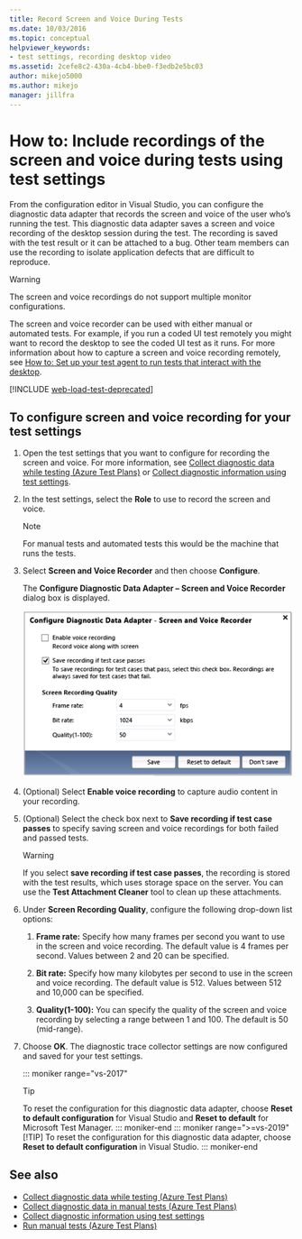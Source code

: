 ```yaml
---
title: Record Screen and Voice During Tests
ms.date: 10/03/2016
ms.topic: conceptual
helpviewer_keywords:
- test settings, recording desktop video
ms.assetid: 2cefe8c2-430a-4cb4-bbe0-f3edb2e5bc03
author: mikejo5000
ms.author: mikejo
manager: jillfra
---
```

# How to: Include recordings of the screen and voice during tests using test settings

From the configuration editor in Visual Studio, you can configure the diagnostic data adapter that records the screen and voice of the user who’s running the test. This diagnostic data adapter saves a screen and voice recording of the desktop session during the test. The recording is saved with the test result or it can be attached to a bug. Other team members can use the recording to isolate application defects that are difficult to reproduce.

> [!WARNING]
> The screen and voice recordings do not support multiple monitor configurations.

The screen and voice recorder can be used with either manual or automated tests. For example, if you run a coded UI test remotely you might want to record the desktop to see the coded UI test as it runs. For more information about how to capture a screen and voice recording remotely, see [How to: Set up your test agent to run tests that interact with the desktop](../test/how-to-set-up-your-test-agent-to-run-tests-that-interact-with-the-desktop.md).

[!INCLUDE [web-load-test-deprecated](includes/web-load-test-deprecated.md)]

## To configure screen and voice recording for your test settings

1. Open the test settings that you want to configure for recording the screen and voice. For more information, see [Collect diagnostic data while testing (Azure Test Plans)](/azure/devops/test/collect-diagnostic-data?view=vsts) or [Collect diagnostic information using test settings](../test/collect-diagnostic-information-using-test-settings.md).

2. In the test settings, select the **Role** to use to record the screen and voice.

    > [!NOTE]
    > For manual tests and automated tests this would be the machine that runs the tests.

3. Select **Screen and Voice Recorder** and then choose **Configure**.

     The **Configure Diagnostic Data Adapter – Screen and Voice Recorder** dialog box is displayed.

     ![Video configuration](../test/media/testsettingvideoconfiggdr.png)

4. (Optional) Select **Enable voice recording** to capture audio content in your recording.

5. (Optional) Select the check box next to **Save recording if test case passes** to specify saving screen and voice recordings for both failed and passed tests.

    > [!WARNING]
    > If you select **save recording if test case passes**, the recording is stored with the test results, which uses storage space on the server. You can use the **Test Attachment Cleaner** tool to clean up these attachments.

6. Under **Screen Recording Quality**, configure the following drop-down list options:

    1. **Frame rate:** Specify how many frames per second you want to use in the screen and voice recording. The default value is 4 frames per second. Values between 2 and 20 can be specified.

    2. **Bit rate:** Specify how many kilobytes per second to use in the screen and voice recording. The default value is 512. Values between 512 and 10,000 can be specified.

    3. **Quality(1-100):** You can specify the quality of the screen and voice recording by selecting a range between 1 and 100. The default is 50 (mid-range).

7. Choose **OK**. The diagnostic trace collector settings are now configured and saved for your test settings.

    ::: moniker range="vs-2017"
    > [!TIP]
    > To reset the configuration for this diagnostic data adapter, choose **Reset to default configuration** for Visual Studio and **Reset to default** for Microsoft Test Manager.
    ::: moniker-end
    ::: moniker range=">=vs-2019"
    > [!TIP]
    > To reset the configuration for this diagnostic data adapter, choose **Reset to default configuration** in Visual Studio.
    ::: moniker-end

## See also

- [Collect diagnostic data while testing (Azure Test Plans)](/azure/devops/test/collect-diagnostic-data?view=vsts)
- [Collect diagnostic data in manual tests (Azure Test Plans)](/azure/devops/test/mtm/collect-more-diagnostic-data-in-manual-tests?view=vsts)
- [Collect diagnostic information using test settings](../test/collect-diagnostic-information-using-test-settings.md)
- [Run manual tests (Azure Test Plans)](/azure/devops/test/run-manual-tests?view=vsts)
